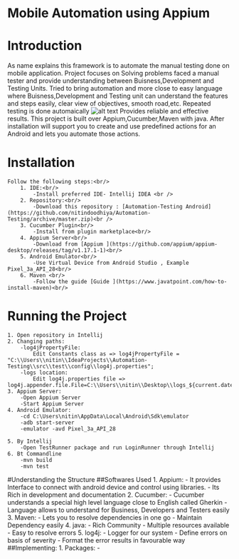 # Mobile Automation using Appium

# Introduction
As name explains this framework is to automate the manual testing done on mobile application.
Project focuses on Solving problems faced a manual tester and provide understanding between Buisness,Development and Testing Units.
Tried to bring automation and more close to easy language where Buisness,Development and Testing unit can understand the features and steps easily, clear view of objectives, smooth road,etc.
Repeated testing is done automaically
![alt text](https://github.com/[username]/[reponame]/blob/[branch]/testrepeat.jpg?raw=true)
Provides reliable and effective results.
This project is built over Appium,Cucumber,Maven with java.
After installation will support you to create and use predefined actions for an Android and lets you automate those actions. 


# Installation

	Follow the following steps:<br/>
		1. IDE:<br/>
			-Install preferred IDE- Intellij IDEA <br />
		2. Repository:<br/>
			-Download this repository : [Automation-Testing Android](https://github.com/nitindoodhiya/Automation-Testing/archive/master.zip)<br />
		3. Cucumber Plugin<br/>
			-Install from plugin marketplace<br/>
		4. Appium Server<br/>
			-Download from [Appium ](https://github.com/appium/appium-desktop/releases/tag/v1.17.1-1)<br/>
		5. Android Emulator<br/>
			-Use Virtual Device from Android Studio , Example Pixel_3a_API_28<br/>
		6. Maven <br/>
			-Follow the guide [Guide ](https://www.javatpoint.com/how-to-install-maven)<br/>
# Running the Project

	1. Open repository in Intellij
	2. Changing paths:
		-log4jPropertyFile:
			Edit Constants class as => log4jPropertyFile = "C:\\Users\\nitin\\IdeaProjects\\Automation-Testing\\src\\test\\config\\log4j.properties";
		-logs location:
			Edit log4j.properties file => log4j.appender.file.File=C:\\Users\\nitin\\Desktop\\logs_${current.date.time}.log
	3. Appium Server:
		-Open Appium Server
		-Start Appium Server
	4. Android Emulator:
		-cd C:\Users\nitin\AppData\Local\Android\Sdk\emulator
		-adb start-server
		-emulator -avd Pixel_3a_API_28

	5. By Intellij 
		-Open TestRunner package and run LoginRunner through Intellij
	6. Bt Commandline
		-mvn build
		-mvn test
		
#Understanding the Structure
	##Softwares Used 
		1. Appium:
			- It provides Interface to connect with android device and control using libraries.
			- Its Rich in development and documentation
		2. Cucumber:
			- Cucumber understands a special high level language close to English called Gherkin
			- Language allows to understand for Business, Developers and Testers easily
		3. Maven:
			- Lets you to resolve dependencies in one go
			- Maintain Dependency easily
		4. java:
			- Rich Community
			- Multiple resources available
			- Easy to resolve errors
		5. log4j:
			- Logger for our system
			- Define errors on basis of severity
			- Format the error results in favourable way
	##Implementing:
		1. Packages:
			- 
			

	
